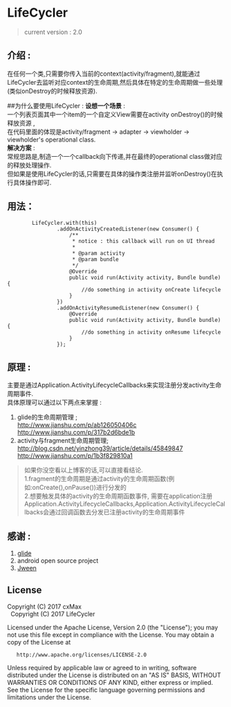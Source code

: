 # LifeCycler
> current version : 2.0  

## 介绍 :  
在任何一个类,只需要你传入当前的context(activity/fragment),就能通过LifeCycler去监听对应context的生命周期,然后具体在特定的生命周期做一些处理(类似onDestroy的时候释放资源).

##为什么要使用LifeCycler :
<b>设想一个场景</b> :  
一个列表页面其中一个item的一个自定义View需要在activity onDestroy()的时候释放资源 ,   
在代码里面的体现是activity/fragment -> adapter -> viewholder -> viewholder's operational class.  
<b>解决方案</b> :  
常规思路是,制造一个一个callback向下传递,并在最终的operational class做对应的释放处理操作.  
但如果是使用LifeCycler的话,只需要在具体的操作类注册并监听onDestroy()在执行具体操作即可.

## 用法：
```
        LifeCycler.with(this)
                .addOnActivityCreatedListener(new Consumer() {
                    /**
                     * notice : this callback will run on UI thread
                     *
                     * @param activity
                     * @param bundle
                     */
                    @Override
                    public void run(Activity activity, Bundle bundle) {
                        //do something in activity onCreate lifecycle
                    }
                })
                .addOnActivityResumedListener(new Consumer() {
                    @Override
                    public void run(Activity activity, Bundle bundle) {
                        //do something in activity onResume lifecycle
                    }
                });
```

## 原理 :
主要是通过Application.ActivityLifecycleCallbacks来实现注册分发activity生命周期事件.   
具体原理可以通过以下两点来掌握 :   
1. glide的生命周期管理 ;   
http://www.jianshu.com/p/ab126050406c  
http://www.jianshu.com/p/317b2d6bde1b  
2. activity与fragment生命周期管理;   
http://blog.csdn.net/yinzhong39/article/details/45849847  
http://www.jianshu.com/p/1b3f829810a1


> 如果你没空看以上博客的话,可以直接看结论.   
1.fragment的生命周期是通过activity的生命周期函数(例如:onCreate(),onPause())进行分发的   
2.想要触发具体的activity的生命周期函数事件, 需要在application注册Application.ActivityLifecycleCallbacks,Application.ActivityLifecycleCallbacks会通过回调函数去分发已注册activity的生命周期事件

## 感谢 :
1. [glide](https://github.com/bumptech/glide)
2. android open source project
3. [Jween](https://github.com/Jween)

## License
   Copyright (C) 2017 cxMax  
   Copyright (C) 2017 LifeCycler

   Licensed under the Apache License, Version 2.0 (the "License");
   you may not use this file except in compliance with the License.
   You may obtain a copy of the License at

       http://www.apache.org/licenses/LICENSE-2.0

   Unless required by applicable law or agreed to in writing, software
   distributed under the License is distributed on an "AS IS" BASIS,
   WITHOUT WARRANTIES OR CONDITIONS OF ANY KIND, either express or implied.
   See the License for the specific language governing permissions and
   limitations under the License.
